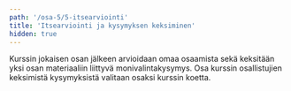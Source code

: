 ```yaml
---
path: '/osa-5/5-itsearviointi'
title: 'Itsearviointi ja kysymyksen keksiminen'
hidden: true
---
```


Kurssin jokaisen osan jälkeen arvioidaan omaa osaamista sekä keksitään yksi osan materiaaliin liittyvä monivalintakysymys. Osa kurssin osallistujien keksimistä kysymyksistä valitaan osaksi kurssin koetta.

<ab-study id="self_evaluation_k19_tikape">

<only-for-ab-group group=1>

<quiznator id="5c5722fa244fe21455cb76c5"></quiznator>

</only-for-ab-group>

<only-for-ab-group group=2>

<quiznator id="5c57227bddb6b814af3225f5"></quiznator>

</only-for-ab-group>

<only-for-ab-group group=3>

<quiznator id="5c5722fa244fe21455cb76c5"></quiznator>

<quiznator id="5c57227bddb6b814af3225f5"></quiznator>

</only-for-ab-group>

</ab-study>


<quiznator id="5c5722b7017ffc13eddca757"></quiznator>
